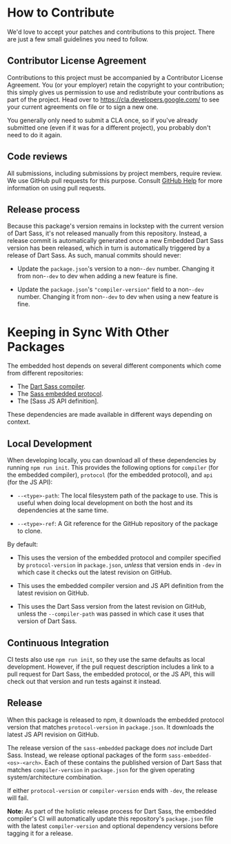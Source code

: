 # How to Contribute

We'd love to accept your patches and contributions to this project. There are
just a few small guidelines you need to follow.

## Contributor License Agreement

Contributions to this project must be accompanied by a Contributor License
Agreement. You (or your employer) retain the copyright to your contribution;
this simply gives us permission to use and redistribute your contributions as
part of the project. Head over to <https://cla.developers.google.com/> to see
your current agreements on file or to sign a new one.

You generally only need to submit a CLA once, so if you've already submitted one
(even if it was for a different project), you probably don't need to do it
again.

## Code reviews

All submissions, including submissions by project members, require review. We
use GitHub pull requests for this purpose. Consult
[GitHub Help](https://help.github.com/articles/about-pull-requests/) for more
information on using pull requests.

## Release process

Because this package's version remains in lockstep with the current version of
Dart Sass, it's not released manually from this repository. Instead, a release
commit is automatically generated once a new Embedded Dart Sass version has been
released, which in turn is automatically triggered by a release of Dart Sass. As
such, manual commits should never:

* Update the `package.json`'s version to a non-`-dev` number. Changing it from
  non-`-dev` to dev when adding a new feature is fine.

* Update the `package.json`'s `"compiler-version"` field to a non-`-dev` number.
  Changing it from non-`-dev` to dev when using a new feature is fine.

# Keeping in Sync With Other Packages

The embedded host depends on several different components which come from
different repositories:

* The [Dart Sass compiler].
* The [Sass embedded protocol].
* The [Sass JS API definition].

[Dart Sass compiler]: https://github.com/sass/dart-sass
[Sass embedded protocol]: https://github.com/sass/sass/tree/main/spec/embedded-protocol.md
[JS API definition]: https://github.com/sass/sass/tree/main/spec/js-api

These dependencies are made available in different ways depending on context.

## Local Development

When developing locally, you can download all of these dependencies by running
`npm run init`. This provides the following options for `compiler` (for the
embedded compiler), `protocol` (for the embedded protocol), and `api` (for the
JS API):

* `--<type>-path`: The local filesystem path of the package to use. This is
  useful when doing local development on both the host and its dependencies at
  the same time.

* `--<type>-ref`: A Git reference for the GitHub repository of the package to
  clone.

By default:

* This uses the version of the embedded protocol and compiler specified by
  `protocol-version` in `package.json`, *unless* that version ends in `-dev` in
  which case it checks out the latest revision on GitHub.

* This uses the embedded compiler version and JS API definition from the latest
  revision on GitHub.

* This uses the Dart Sass version from the latest revision on GitHub, unless the
  `--compiler-path` was passed in which case it uses that version of Dart Sass.

## Continuous Integration

CI tests also use `npm run init`, so they use the same defaults as local
development. However, if the pull request description includes a link to a pull
request for Dart Sass, the embedded protocol, or the JS API, this will check out
that version and run tests against it instead.

## Release

When this package is released to npm, it downloads the embedded protocol version
that matches `protocol-version` in `package.json`. It downloads the latest JS
API revision on GitHub.

The release version of the `sass-embedded` package does *not* include Dart Sass.
Instead, we release optional packages of the form `sass-embedded-<os>-<arch>`.
Each of these contains the published version of Dart Sass that matches
`compiler-version` in `package.json` for the given operating system/architecture
combination.

If either `protocol-version` or `compiler-version` ends with `-dev`, the release
will fail.

**Note:** As part of the holistic release process for Dart Sass, the embedded
compiler's CI will automatically update this repository's `package.json` file
with the latest `compiler-version` and optional dependency versions before
tagging it for a release.
